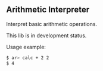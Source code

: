 ## Arithmetic Interpreter

Interpret basic arithmetic operations.

This lib is in development status.

Usage example:

```bash
$ ar> calc + 2 2 
$ 4
```
